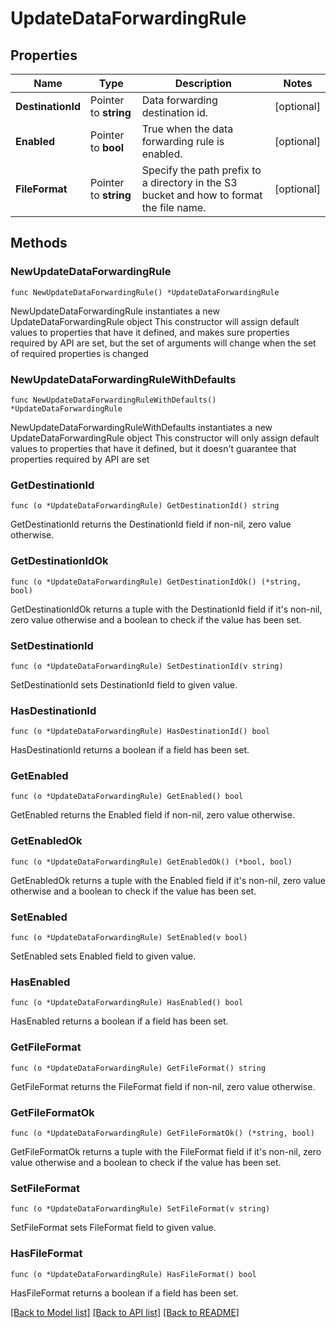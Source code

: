 # UpdateDataForwardingRule

## Properties

Name | Type | Description | Notes
------------ | ------------- | ------------- | -------------
**DestinationId** | Pointer to **string** | Data forwarding destination id. | [optional] 
**Enabled** | Pointer to **bool** | True when the data forwarding rule is enabled. | [optional] 
**FileFormat** | Pointer to **string** | Specify the path prefix to a directory in the S3 bucket and how to format the file name. | [optional] 

## Methods

### NewUpdateDataForwardingRule

`func NewUpdateDataForwardingRule() *UpdateDataForwardingRule`

NewUpdateDataForwardingRule instantiates a new UpdateDataForwardingRule object
This constructor will assign default values to properties that have it defined,
and makes sure properties required by API are set, but the set of arguments
will change when the set of required properties is changed

### NewUpdateDataForwardingRuleWithDefaults

`func NewUpdateDataForwardingRuleWithDefaults() *UpdateDataForwardingRule`

NewUpdateDataForwardingRuleWithDefaults instantiates a new UpdateDataForwardingRule object
This constructor will only assign default values to properties that have it defined,
but it doesn't guarantee that properties required by API are set

### GetDestinationId

`func (o *UpdateDataForwardingRule) GetDestinationId() string`

GetDestinationId returns the DestinationId field if non-nil, zero value otherwise.

### GetDestinationIdOk

`func (o *UpdateDataForwardingRule) GetDestinationIdOk() (*string, bool)`

GetDestinationIdOk returns a tuple with the DestinationId field if it's non-nil, zero value otherwise
and a boolean to check if the value has been set.

### SetDestinationId

`func (o *UpdateDataForwardingRule) SetDestinationId(v string)`

SetDestinationId sets DestinationId field to given value.

### HasDestinationId

`func (o *UpdateDataForwardingRule) HasDestinationId() bool`

HasDestinationId returns a boolean if a field has been set.

### GetEnabled

`func (o *UpdateDataForwardingRule) GetEnabled() bool`

GetEnabled returns the Enabled field if non-nil, zero value otherwise.

### GetEnabledOk

`func (o *UpdateDataForwardingRule) GetEnabledOk() (*bool, bool)`

GetEnabledOk returns a tuple with the Enabled field if it's non-nil, zero value otherwise
and a boolean to check if the value has been set.

### SetEnabled

`func (o *UpdateDataForwardingRule) SetEnabled(v bool)`

SetEnabled sets Enabled field to given value.

### HasEnabled

`func (o *UpdateDataForwardingRule) HasEnabled() bool`

HasEnabled returns a boolean if a field has been set.

### GetFileFormat

`func (o *UpdateDataForwardingRule) GetFileFormat() string`

GetFileFormat returns the FileFormat field if non-nil, zero value otherwise.

### GetFileFormatOk

`func (o *UpdateDataForwardingRule) GetFileFormatOk() (*string, bool)`

GetFileFormatOk returns a tuple with the FileFormat field if it's non-nil, zero value otherwise
and a boolean to check if the value has been set.

### SetFileFormat

`func (o *UpdateDataForwardingRule) SetFileFormat(v string)`

SetFileFormat sets FileFormat field to given value.

### HasFileFormat

`func (o *UpdateDataForwardingRule) HasFileFormat() bool`

HasFileFormat returns a boolean if a field has been set.


[[Back to Model list]](../README.md#documentation-for-models) [[Back to API list]](../README.md#documentation-for-api-endpoints) [[Back to README]](../README.md)



